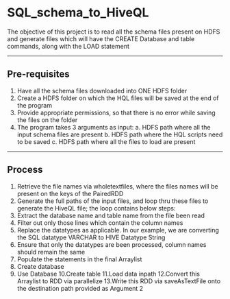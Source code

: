 # SQL_schema_to_HiveQL
The objective of this project is to read all the schema files present on HDFS and generate files which will have the CREATE Database and table commands, along with the LOAD statement

--------------
Pre-requisites
--------------
1. Have all the schema files downloaded into ONE HDFS folder
2. Create a HDFS folder on which the HQL files will be saved at the end of the program
3. Provide appropriate permissions, so that there is no error while saving the files on the folder
4. The program takes 3 arguments as input:
    a. HDFS path where all the input schema files are present
    b. HDFS path where the HQL scripts need to be saved
    c. HDFS path where all the files to load are present


-------
Process
-------
1. Retrieve the file names via wholetextfiles, where the files names will be present on the keys of the PairedRDD
2. Generate the full paths of the input files, and loop thru these files to generate the HiveQL file; the loop contains below steps:
3. Extract the database name and table name from the file been read
4. Filter out only those lines which contain the column names 
5. Replace the datatypes as applicable. In our example, we are converting the SQL datatype VARCHAR to HIVE Datatype String
6. Ensure that only the datatypes are been processed, column names should remain the same
7. Populate the statements in the final Arraylist 
8. Create database
9. Use Database
10.Create table
11.Load data inpath
12.Convert this Arraylist to RDD via parallelize
13.Write this RDD via saveAsTextFile onto the destination path provided as Argument 2
